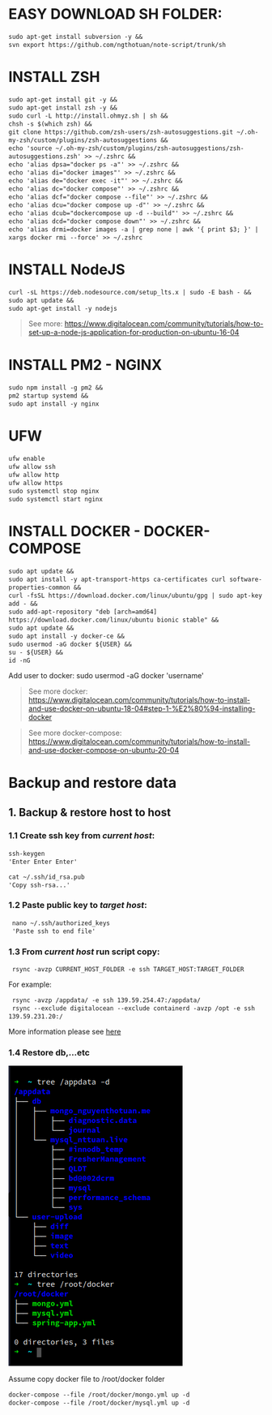 # EASY DOWNLOAD SH FOLDER:

```shell
sudo apt-get install subversion -y && 
svn export https://github.com/ngthotuan/note-script/trunk/sh
```

# INSTALL ZSH
```shell
sudo apt-get install git -y &&
sudo apt-get install zsh -y &&
sudo curl -L http://install.ohmyz.sh | sh &&
chsh -s $(which zsh) &&
git clone https://github.com/zsh-users/zsh-autosuggestions.git ~/.oh-my-zsh/custom/plugins/zsh-autosuggestions &&
echo 'source ~/.oh-my-zsh/custom/plugins/zsh-autosuggestions/zsh-autosuggestions.zsh' >> ~/.zshrc &&
echo 'alias dpsa="docker ps -a"' >> ~/.zshrc &&
echo 'alias di="docker images"' >> ~/.zshrc &&
echo 'alias de="docker exec -it"' >> ~/.zshrc &&
echo 'alias dc="docker compose"' >> ~/.zshrc &&
echo 'alias dcf="docker compose --file"' >> ~/.zshrc &&
echo 'alias dcu="docker compose up -d"' >> ~/.zshrc &&
echo 'alias dcub="dockercompose up -d --build"' >> ~/.zshrc &&
echo 'alias dcd="docker compose down"' >> ~/.zshrc &&
echo 'alias drmi=docker images -a | grep none | awk '{ print $3; }' | xargs docker rmi --force' >> ~/.zshrc

```
# INSTALL NodeJS
```shell
curl -sL https://deb.nodesource.com/setup_lts.x | sudo -E bash - &&
sudo apt update &&
sudo apt-get install -y nodejs
```
> See more: https://www.digitalocean.com/community/tutorials/how-to-set-up-a-node-js-application-for-production-on-ubuntu-16-04

# INSTALL PM2 - NGINX
```shell
sudo npm install -g pm2 &&
pm2 startup systemd &&
sudo apt install -y nginx
```

# UFW
```shell
ufw enable
ufw allow ssh
ufw allow http
ufw allow https
sudo systemctl stop nginx
sudo systemctl start nginx
```

# INSTALL DOCKER - DOCKER-COMPOSE
```shell
sudo apt update &&
sudo apt install -y apt-transport-https ca-certificates curl software-properties-common &&
curl -fsSL https://download.docker.com/linux/ubuntu/gpg | sudo apt-key add - &&
sudo add-apt-repository "deb [arch=amd64] https://download.docker.com/linux/ubuntu bionic stable" &&
sudo apt update &&
sudo apt install -y docker-ce &&
sudo usermod -aG docker ${USER} &&
su - ${USER} &&
id -nG
```
Add user to docker: sudo usermod -aG docker 'username'

> See more docker: https://www.digitalocean.com/community/tutorials/how-to-install-and-use-docker-on-ubuntu-18-04#step-1-%E2%80%94-installing-docker

> See more docker-compose: https://www.digitalocean.com/community/tutorials/how-to-install-and-use-docker-compose-on-ubuntu-20-04

# Backup and restore data
## 1. Backup & restore host to host

### 1.1 Create ssh key from _current host_:
```shell
ssh-keygen
'Enter Enter Enter'
```
```shell
cat ~/.ssh/id_rsa.pub
'Copy ssh-rsa...'
```
### 1.2 Paste public key to _target host_:
```shell
 nano ~/.ssh/authorized_keys
 'Paste ssh to end file'
```
### 1.3 From _current host_ run script copy:

```shell
 rsync -avzp CURRENT_HOST_FOLDER -e ssh TARGET_HOST:TARGET_FOLDER
```
For example:
```shell
 rsync -avzp /appdata/ -e ssh 139.59.254.47:/appdata/
 rsync --exclude digitalocean --exclude containerd -avzp /opt -e ssh 139.59.231.20:/

```
More information please see [here](https://www.tecmint.com/rsync-local-remote-file-synchronization-commands/)
### 1.4 Restore db,...etc
![img.png](img/tree.png)

Assume copy docker file to /root/docker folder
```shell
docker-compose --file /root/docker/mongo.yml up -d
docker-compose --file /root/docker/mysql.yml up -d
```
